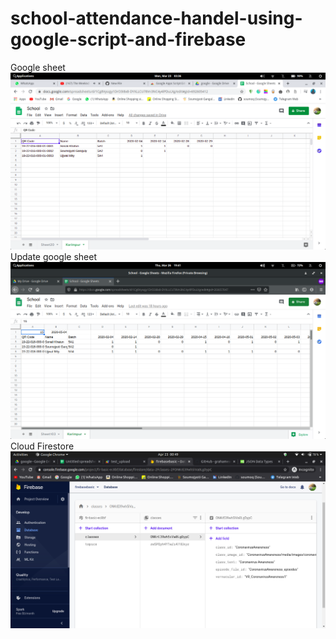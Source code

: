 # school-attendance-handel-using-google-script-and-firebase

Google sheet
![Image](google_sheet.png)
Update google sheet
![Image](update_google_sheet.png)
Cloud Firestore
![Image](insert_firebase.png)
